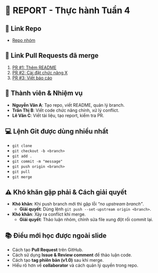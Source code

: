 # 📑 REPORT - Thực hành Tuần 4

## 🔗 Link Repo
- [Repo nhóm](https://github.com/ten-nhom/ten-repo)  

## 🔀 Link Pull Requests đã merge
1. [PR #1: Thêm README](https://github.com/ten-nhom/ten-repo/pull/1)
2. [PR #2: Cài đặt chức năng X](https://github.com/ten-nhom/ten-repo/pull/2)
3. [PR #3: Viết báo cáo](https://github.com/ten-nhom/ten-repo/pull/3)

## 👥 Thành viên & Nhiệm vụ
- **Nguyễn Văn A**: Tạo repo, viết README, quản lý branch.  
- **Trần Thị B**: Viết code chức năng chính, xử lý conflict.  
- **Lê Văn C**: Viết tài liệu, tạo report, kiểm tra PR.  

## 💻 Lệnh Git được dùng nhiều nhất
- `git clone`  
- `git checkout -b <branch>`  
- `git add .`  
- `git commit -m "message"`  
- `git push origin <branch>`  
- `git pull`  
- `git merge`  

## ⚠️ Khó khăn gặp phải & Cách giải quyết
- **Khó khăn**: Khi push branch mới thì gặp lỗi *“no upstream branch”*.  
  - **Giải quyết**: Dùng lệnh `git push --set-upstream origin <branch>`.  
- **Khó khăn**: Xảy ra conflict khi merge.  
  - **Giải quyết**: Thảo luận nhóm, chỉnh sửa file xung đột rồi commit lại.  

## 📚 Điều mới học được ngoài slide
- Cách tạo **Pull Request** trên GitHub.  
- Cách sử dụng **Issue & Review comment** để thảo luận code.  
- Cách tạo **tag phiên bản (v1.0)** sau khi merge.  
- Hiểu rõ hơn về **collaborator** và cách quản lý quyền trong repo.  
